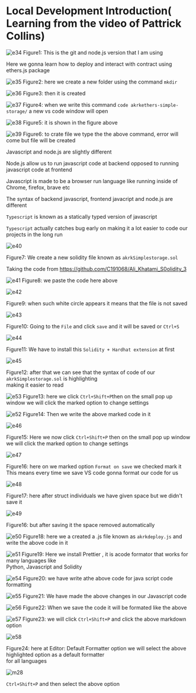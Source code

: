# Local Development Introduction( Learning from the video of Pattrick Collins)
![e34](https://github.com/C191068/Ali_Khatami_Ethers.Js2/assets/89090776/46e96930-b993-4b1a-8084-c8f3a6a6f0a7)
Figure1: This is the git and node.js version that I am using<br>

Here we gonna learn how to deploy and interact with contract using ethers.js package 


![e35](https://github.com/C191068/Ali_Khatami_Ethers.Js2/assets/89090776/0c4f1d7a-f531-4b0f-9c28-91ced0ea18fb)
Figure2: here we create a new folder using the command ```mkdir``` <br>

![e36](https://github.com/C191068/Ali_Khatami_Ethers.Js2/assets/89090776/0eb3f49c-9a8e-4f56-aac8-ed74fda2abae)
Figure3: then it is created <br>

![e37](https://github.com/C191068/Ali_Khatami_Ethers.Js2/assets/89090776/927299af-7d76-49e7-8d8a-085367fd3547)
Figure4: when we write this command ```code akrkethers-simple-storage/``` a new vs code window will open<br>

![e38](https://github.com/C191068/Ali_Khatami_Ethers.Js2/assets/89090776/cdddee4b-9ce2-4828-844e-fd4255b46926)
Figure5: it is shown in the figure above <br>


![e39](https://github.com/C191068/Ali_Khatami_Ethers.Js2/assets/89090776/2462b838-1f3e-4530-b620-f4fffe6c5450)
 Figure6: to crate file we type the the above command, error will come but file will be created


Javascript and node.js are slightly different <br>

Node.js allow us to run javascript code at backend opposed to running javascript code at frontend <br>

Javascript is made to be a browser run language like running inside of Chrome, firefox, brave etc <br>

The syntax of backend javascript, frontend javacript and node.js are different <br>

```Typescript``` is known as a statically typed version of javascript <br>

```Typescript``` actually catches bug early on making it a lot easier to code our projects in the long run <br>

![e40](https://github.com/C191068/Ali_Khatami_Ethers.Js2/assets/89090776/a480edef-de80-4af8-9c2c-062ed22c03a4)


Figure7: We create a new solidity file known as ```akrkSimplestorage.sol```

Taking the code from   https://github.com/C191068/Ali_Khatami_S0olidity_3 

![e41](https://github.com/C191068/Ali_Khatami_Ethers.Js2/assets/89090776/d661816c-a81d-4317-9b67-08c7691ecef6)
Figure8: we paste the code here above <br>

![e42](https://github.com/C191068/Ali_Khatami_Ethers.Js2/assets/89090776/e98f9834-d0d7-4720-a2be-b14e89730c26)

Figure9: when such white circle appears it means that the file is not saved 

![e43](https://github.com/C191068/Ali_Khatami_Ethers.Js2/assets/89090776/d08740fd-0c4d-4511-8c4a-619fb7ae8d3b)

Figure10: Going to the ```File``` and click ```save``` and it will be saved or ```Ctrl+S```

![e44](https://github.com/C191068/Ali_Khatami_Ethers.Js2/assets/89090776/ae50235a-0dd7-4c90-84a2-efb1fdb9dc70)

Figure11: We have to install this ```Solidity + Hardhat extension``` at first <br>

![e45](https://github.com/C191068/Ali_Khatami_Ethers.Js2/assets/89090776/7f9f17f4-5738-4fcf-94d6-60f9ede22f29)

Figure12: after that we can see that the syntax of code of our ```akrkSimplestorage.sol``` is highlighting <br>
making it easier to read <br>

![e53](https://github.com/C191068/Ali_Khatami_Ethers.Js2/assets/89090776/cb55f6c8-7410-4a49-9ffe-28c331925879)
Figure13: here we click ```Ctrl+Shift+P```then on the small pop up window we will click the marked option to change settings<br>

![e52](https://github.com/C191068/Ali_Khatami_Ethers.Js2/assets/89090776/d721f1a9-442f-43d8-9292-7e77eb8b8efc)
Figure14: Then we write the above marked code in it <br>


![e46](https://github.com/C191068/Ali_Khatami_Ethers.Js2/assets/89090776/07599e17-bdfb-4fe5-bf4b-b16d7e2edcff)

Figure15: Here we now click ```Ctrl+Shift+P``` then on the small pop up window we will click the marked option to change settings<br>

![e47](https://github.com/C191068/Ali_Khatami_Ethers.Js2/assets/89090776/0e4d6d1b-0257-48d3-9d0e-d8f6cc4d5dc3)

 Figure16: here on we marked option ```Format on save``` we checked mark it <br>
 This means every time we save VS code gonna format our code for us <br>

 
![e48](https://github.com/C191068/Ali_Khatami_Ethers.Js2/assets/89090776/13d4f8dc-b466-443e-a5c2-1c206ccd8a8c)

Figure17: here after struct individuals we have given space but we didn't save it <br>

![e49](https://github.com/C191068/Ali_Khatami_Ethers.Js2/assets/89090776/a45870e6-4cf4-4a1b-ace6-792fed1cdb51)

Figure16: but after saving it the space removed automatically <br>

![e50](https://github.com/C191068/Ali_Khatami_Ethers.Js2/assets/89090776/83147533-4440-44e5-91da-185eb22120b2)
Figure18: here we a created a .js file known as ```akrkdeploy.js``` and write the above code in it <br>

![e51](https://github.com/C191068/Ali_Khatami_Ethers.Js2/assets/89090776/74d9a75c-d3d6-4cc3-a07a-1686a875c6ca)
Figure19: Here we install Prettier , it is acode formator that works for many languages like <br>
Python, Javascript and Solidity <br>

![e54](https://github.com/C191068/Ali_Khatami_Ethers.Js2/assets/89090776/db99831b-a59f-4ae3-bc5f-22cb128712a5)
Figure20: we have write athe above code for java script code formatting <br>

![e55](https://github.com/C191068/Ali_Khatami_Ethers.Js2/assets/89090776/64d53142-6148-4ffe-9f3e-62946f168db9)
Figure21: We have made the above changes in our Javascript code <br>

![e56](https://github.com/C191068/Ali_Khatami_Ethers.Js2/assets/89090776/b7033437-3232-4d9f-9649-7a70e84a85fd)
Figure22: When we save the code it will be formated like the above <br>

![e57](https://github.com/C191068/Ali_Khatami_Ethers.Js2/assets/89090776/f7640552-8840-400a-9d87-8284e44a29e3)
Figure23: we will click ```Ctrl+Shift+P``` and click the above markdown option <br>

![e58](https://github.com/C191068/Ali_Khatami_Ethers.Js2/assets/89090776/6be610be-ca62-425f-936d-2094fe64b4aa)

Figure24: here at Editor: Default Formatter option we will select the above highlighted option as a default formatter<br>
for all languages <br>


![m28](https://github.com/C191068/Ali_Khatami_Ethers.Js2/assets/89090776/d9cefb8f-68c1-4790-9989-fc17fe7a6717)

```Ctrl+Shift+P``` and then select the above option <br>












